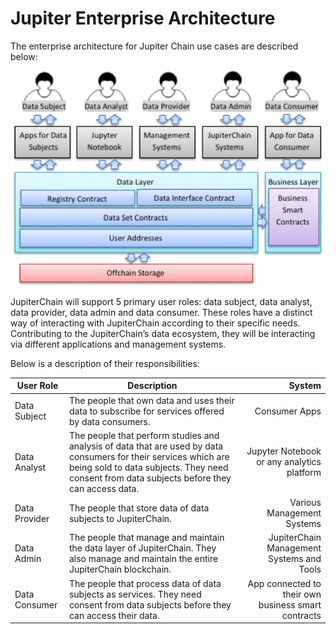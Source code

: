 # Jupiter Enterprise Architecture

The enterprise architecture for Jupiter Chain use cases are described below:

![Enterprise Architecture Diagram](https://github.com/JupiterChain/data-considerations/blob/master/images/Enterprise.png)

JupiterChain will support 5 primary user roles: data subject, data analyst, data provider, data admin and data consumer. These roles have a distinct way of interacting with JupiterChain according to their specific needs. Contributing to the JupiterChain’s data ecosystem, they will be interacting via different applications and management systems. 

Below is a description of their responsibilities:

|User Role	|Description	|System|
| ------------- |-------------| --------:|
|Data Subject	|The people that own data and uses their data to subscribe for services offered by data consumers.	|Consumer Apps|
|Data Analyst	|The people that perform studies and analysis of data that are used by data consumers for their services which are being sold to data subjects. They need consent from data subjects before they can access data.	|Jupyter Notebook or any analytics platform|
|Data Provider	|The people that store data of data subjects to JupiterChain.	|Various Management Systems|
|Data Admin	|The people that manage and maintain the data layer of JupiterChain. They also manage and maintain the entire JupiterChain blockchain.	|JupiterChain Management Systems and Tools|
|Data Consumer	|The people that process data of data subjects as services. They need consent from data subjects before they can access their data. |App connected to their own business smart contracts|
